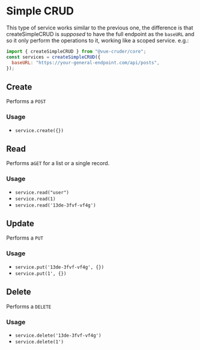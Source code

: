 # Simple CRUD

This type of service works similar to the previous one, the difference is that createSimpleCRUD is _supposed_ to have the full endpoint as the `baseURL` and so it only perform the operations to it, working like a scoped service. e.g.:

```js
import { createSimpleCRUD } from "@vue-cruder/core";
const services = createSimpleCRUD({
  baseURL: "https://your-general-endpoint.com/api/posts",
});
```

## Create

Performs a `POST`

### Usage

- `service.create({})`

## Read

Performs a`GET` for a list or a single record.

### Usage

- `service.read("user")`
- `service.read(1)`
- `service.read('13de-3fvf-vf4g')`

## Update

Performs a `PUT`

### Usage

- `service.put('13de-3fvf-vf4g', {})`
- `service.put(1', {})`

## Delete

Performs a `DELETE`

### Usage

- `service.delete('13de-3fvf-vf4g')`
- `service.delete(1')`
